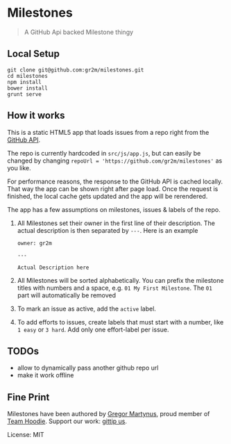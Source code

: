 Milestones
==========

> A GitHub Api backed Milestone thingy

Local Setup
-----------

```
git clone git@github.com:gr2m/milestones.git
cd milestones
npm install
bower install
grunt serve
```

How it works
------------

This is a static HTML5 app that loads issues from a repo right
from the [GitHub API](https://developer.github.com/).

The repo is currently hardcoded in `src/js/app.js`, but can easily
be changed by changing `repoUrl = 'https://github.com/gr2m/milestones'`
as you like.

For performance reasons, the response to the GitHub API is cached
locally. That way the app can be shown right after page load. Once
the request is finished, the local cache gets updated and the app
will be rerendered.

The app has a few assumptions on milestones, issues & labels of the repo.

1. All Milestones set their owner in the first line of their description.
   The actual description is then separated by `---`. Here is an example

   ```
   owner: gr2m

   ---

   Actual Description here
   ```
2. All Milestones will be sorted alphabetically. You can prefix the milestone
   titles with numbers and a space, e.g. `01 My First Milestone`. The `01 ` part
   will automatically be removed
3. To mark an issue as active, add the `active` label.
4. To add efforts to issues, create labels that must start with a number,
   like `1 easy` or `3 hard`. Add only one effort-label per issue.


TODOs
-----

- allow to dynamically pass another github repo url
- make it work offline

Fine Print
----------

Milestones have been authored by [Gregor Martynus](https://github.com/gr2m),
proud member of [Team Hoodie](http://hood.ie/). Support our work: [gittip us](https://www.gittip.com/hoodiehq/).

License: MIT
